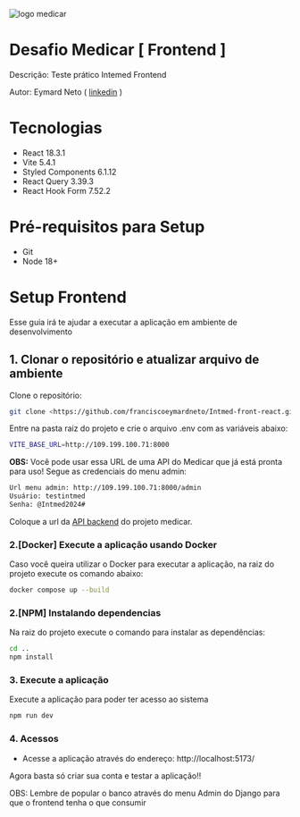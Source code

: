 ![logo medicar](https://i.postimg.cc/DZNPJSxk/Logo.png "logo medicar")
# Desafio Medicar  [ Frontend ]
Descrição: Teste prático Intemed Frontend

Autor: Eymard Neto ( [linkedin](https://www.linkedin.com/in/eymard-neto-216254207) )

# Tecnologias

  - React 18.3.1
  - Vite 5.4.1
  - Styled Components 6.1.12
  - React Query 3.39.3
  - React Hook Form 7.52.2

# Pré-requisitos para Setup

- Git
- Node 18+

# Setup Frontend
Esse guia irá te ajudar a executar a aplicação em ambiente de desenvolvimento

## 1. Clonar o repositório e atualizar arquivo de ambiente
Clone o repositório:

```bash
git clone <https://github.com/franciscoeymardneto/Intmed-front-react.git>
```

Entre na pasta raiz do projeto e crie o arquivo .env com as variáveis abaixo:

```bash
VITE_BASE_URL=http://109.199.100.71:8000
```

**OBS:** Você pode usar essa URL de uma API do Medicar que já está pronta para uso! Segue as credenciais do menu admin:

```bash
Url menu admin: http://109.199.100.71:8000/admin
Usuário: testintmed
Senha: @Intmed2024#
```

Coloque a url da [API backend](https://github.com/franciscoeymardneto/intmed-back.git) do projeto medicar.


### 2.[Docker] Execute a aplicação usando Docker
Caso você queira utilizar o Docker para executar a aplicação, na raiz do projeto execute os comando abaixo:

```bash
docker compose up --build
```

### 2.[NPM] Instalando dependencias
Na raiz do projeto execute o comando para instalar as dependências:

```bash
cd ..
npm install
```

### 3. Execute a aplicação
Execute a aplicação para poder ter acesso ao sistema

```bash
npm run dev
```
### 4. Acessos

- Acesse a aplicação através do endereço: http://localhost:5173/

Agora basta só criar sua conta e testar a aplicação!!

OBS: Lembre de popular o banco através do menu Admin do Django para que o frontend tenha o que
consumir
